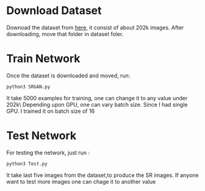 # Download Dataset
Downoad the dataset from [here](https://www.kaggle.com/jessicali9530/celeba-dataset), it consist of about 202k images. After downloading, move that folder in dataset foler.

# Train Network
Once the dataset is downloaded and moved, run:

```
python3 SRGAN.py 
```
It take 5000 examples for training, one can change it to any value under 202k\\
Depending upon GPU, one can vary batch size. Since I had single GPU. I trained it on batch size of 16

# Test Network
For testing the network, just run :

```
python3 Test.py
```
It take last five images from the dataset,to produce the SR images. If anyone want to test more images one can chage it to another value
